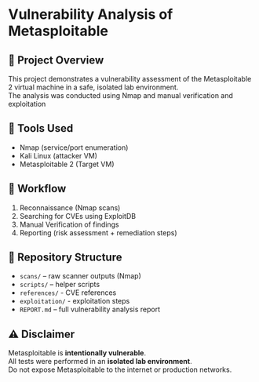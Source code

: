 # Vulnerability Analysis of Metasploitable

## 📌 Project Overview
This project demonstrates a vulnerability assessment of the Metasploitable 2 virtual machine in a safe, isolated lab environment.  
The analysis was conducted using Nmap and manual verification and exploitation

## 🔧 Tools Used
- Nmap (service/port enumeration)
- Kali Linux (attacker VM)
- Metasploitable 2 (Target VM)

## 📝 Workflow
1. Reconnaissance (Nmap scans)
2. Searching for CVEs using ExploitDB
3. Manual Verification of findings
4. Reporting (risk assessment + remediation steps)

## 📂 Repository Structure
- `scans/` – raw scanner outputs (Nmap)
- `scripts/` – helper scripts
- `references/` - CVE references
- `exploitation/` - exploitation steps
- `REPORT.md` – full vulnerability analysis report

## ⚠️ Disclaimer
Metasploitable is **intentionally vulnerable**.  
All tests were performed in an **isolated lab environment**.  
Do not expose Metasploitable to the internet or production networks.
